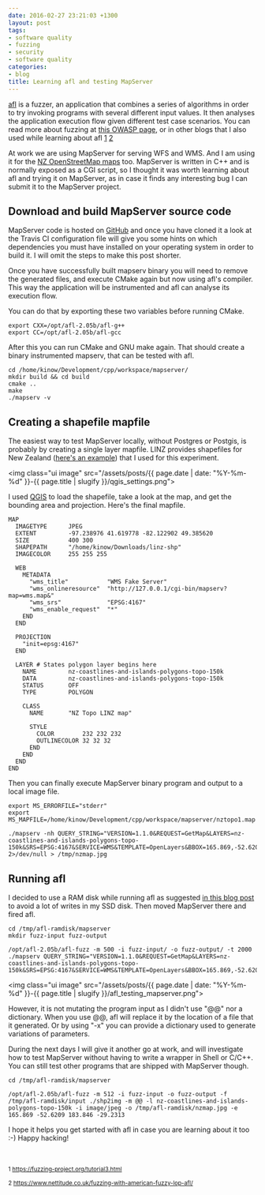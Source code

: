 ```yaml
---
date: 2016-02-27 23:21:03 +1300
layout: post
tags:
- software quality
- fuzzing
- security
- software quality
categories:
- blog
title: Learning afl and testing MapServer
---
```


[afl](http://lcamtuf.coredump.cx/afl/) is a fuzzer, an application that combines a series of algorithms
in order to try invoking programs with several different input values. It then analyses the application
execution flow given different test case scenarios. 
You can read more about fuzzing at [this OWASP page](https://www.owasp.org/index.php/Fuzzing), or in other
blogs that I also used while learning about afl [1]("#1") [2]("#2")

At work we are using MapServer for serving WFS and WMS. And I am using it for the
[NZ OpenStreetMap maps](http://maps.nzoss.org.nz) too. MapServer is written in C++ and is normally
exposed as a CGI script, so I thought it was worth learning about afl and trying it on MapServer,
as in case it finds any interesting bug I can submit it to the MapServer project.

<!--more-->

## Download and build MapServer source code

MapServer code is hosted on [GitHub](https://github.com/mapserver/mapserver) and once you have cloned it a look
at the Travis CI configuration file will give you some hints on which dependencies you must have
installed on your operating system in order to build it. I will omit the steps to make this post shorter.

Once you have successfully built mapserv binary you will need to remove the generated files, and execute
CMake again but now using afl's compiler. This way the application will be instrumented and afl can
analyse its execution flow.

You can do that by exporting these two variables before running CMake.

```shell
export CXX=/opt/afl-2.05b/afl-g++
export CC=/opt/afl-2.05b/afl-gcc
```

After this you can run CMake and GNU make again. That should create a binary instrumented mapserv,
that can be tested with afl.

```shell
cd /home/kinow/Development/cpp/workspace/mapserver/
mkdir build && cd build
cmake ..
make
./mapserv -v
```

## Creating a shapefile mapfile

The easiest way to test MapServer locally, without Postgres or Postgis, is probably by
creating a single layer mapfile. LINZ provides shapefiles for New Zealand
([here's an example](https://data.linz.govt.nz/layer/1153-nz-coastlines-and-islands-polygons-topo-150k/))
that I used for this experiment.

<img class="ui image" src="/assets/posts/{{ page.date | date: "%Y-%m-%d" }}-{{ page.title | slugify }}/qgis_settings.png">


I used [QGIS](http://www.qgis.org/en/site/) to load the shapefile, take a look at the map,
and get the bounding area and projection. Here's the final mapfile.

```shell
MAP
  IMAGETYPE      JPEG
  EXTENT         -97.238976 41.619778 -82.122902 49.385620
  SIZE           400 300
  SHAPEPATH      "/home/kinow/Downloads/linz-shp"
  IMAGECOLOR     255 255 255

  WEB
    METADATA
      "wms_title"           "WMS Fake Server"
      "wms_onlineresource"  "http://127.0.0.1/cgi-bin/mapserv?map=wms.map&"
      "wms_srs"             "EPSG:4167"
      "wms_enable_request"  "*"
    END
  END

  PROJECTION
    "init=epsg:4167"
  END

  LAYER # States polygon layer begins here
    NAME         nz-coastlines-and-islands-polygons-topo-150k
    DATA         nz-coastlines-and-islands-polygons-topo-150k
    STATUS       OFF
    TYPE         POLYGON

    CLASS
      NAME       "NZ Topo LINZ map"

      STYLE
        COLOR        232 232 232
        OUTLINECOLOR 32 32 32
      END
    END
  END
END
```

Then you can finally execute MapServer binary program and output to a local image file.

```shell
export MS_ERRORFILE="stderr"
export MS_MAPFILE=/home/kinow/Development/cpp/workspace/mapserver/nztopo1.map

./mapserv -nh QUERY_STRING="VERSION=1.1.0&REQUEST=GetMap&LAYERS=nz-coastlines-and-islands-polygons-topo-150k&SRS=EPSG:4167&SERVICE=WMS&TEMPLATE=OpenLayers&BBOX=165.869,-52.6209,183.846,-29.2313&FORMAT=image/jpeg&HEIGHT=800&WIDTH=800" 2>/dev/null > /tmp/nzmap.jpg
```

## Running afl

I decided to use a RAM disk while running afl as suggested
[in this blog post](http://www.cipherdyne.org/blog/2014/12/ram-disks-and-saving-your-ssd-from-afl-fuzzing.html)
to avoid a lot of writes in my SSD disk. Then moved MapServer there and fired afl.

```shell
cd /tmp/afl-ramdisk/mapserver
mkdir fuzz-input fuzz-output

/opt/afl-2.05b/afl-fuzz -m 500 -i fuzz-input/ -o fuzz-output/ -t 2000 ./mapserv QUERY_STRING="VERSION=1.1.0&REQUEST=GetMap&LAYERS=nz-coastlines-and-islands-polygons-topo-150k&SRS=EPSG:4167&SERVICE=WMS&TEMPLATE=OpenLayers&BBOX=165.869,-52.6209,183.846,-29.2313&FORMAT=image/jpeg&HEIGHT=800&WIDTH=800"
```

<img class="ui image" src="/assets/posts/{{ page.date | date: "%Y-%m-%d" }}-{{ page.title | slugify }}/afl_testing_mapserver.png">


However, it is not mutating the program input as I didn't use "@@" nor a dictionary. When you use @@, afl will replace
it by the location of a file that it generated. Or by using "-x" you can provide a dictionary used to generate
variations of parameters.

During the next days I will give it another go at work, and will investigate how to test MapServer without having to write
a wrapper in Shell or C/C++. You can still test other programs that are shipped with MapServer though.

```shell
cd /tmp/afl-ramdisk/mapserver

/opt/afl-2.05b/afl-fuzz -m 512 -i fuzz-input -o fuzz-output -f /tmp/afl-ramdisk/input ./shp2img -m @@ -l nz-coastlines-and-islands-polygons-topo-150k -i image/jpeg -o /tmp/afl-ramdisk/nzmap.jpg -e 165.869 -52.6209 183.846 -29.2313
```

I hope it helps you get started with afl in case you are learning about it too :-) Happy hacking!

<br/>
<br/>
<sup><a name="1">1</a> 
<a href="https://fuzzing-project.org/tutorial3.html">
https://fuzzing-project.org/tutorial3.html</a></sup>

<sup><a name="2">2</a> 
<a href="https://www.nettitude.co.uk/fuzzing-with-american-fuzzy-lop-afl/">
https://www.nettitude.co.uk/fuzzing-with-american-fuzzy-lop-afl/</a></sup>
